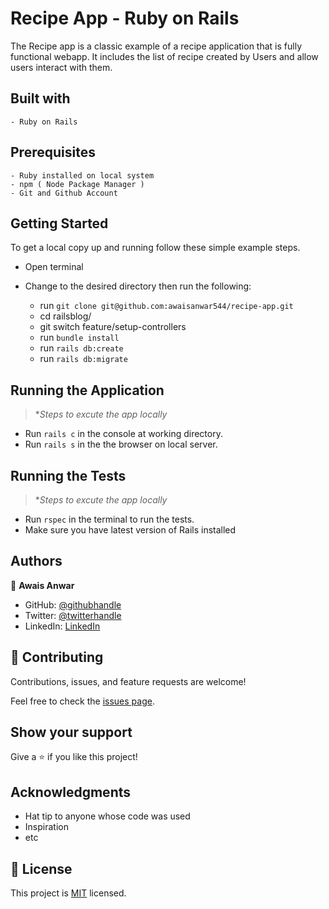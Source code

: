 # Recipe App - Ruby on Rails

The Recipe app is a classic example of a recipe application that is fully functional webapp. It includes the list of recipe created by Users and allow users interact with them.



## Built with

    - Ruby on Rails

## Prerequisites

    - Ruby installed on local system
    - npm ( Node Package Manager )
    - Git and Github Account

## Getting Started

To get a local copy up and running follow these simple example steps.

  - Open terminal
  - Change to the desired directory then run the following:

    - run `git clone git@github.com:awaisanwar544/recipe-app.git`
    - cd railsblog/ 
    - git switch feature/setup-controllers
    - run `bundle install`
    - run `rails db:create`
    - run `rails db:migrate`
## Running the Application
>**Steps to excute the app locally*
  - Run `rails c` in the console at working directory.
  - Run `rails s` in the the browser on local server.

## Running the Tests
>**Steps to excute the app locally*
  - Run `rspec` in the terminal to run the tests.
  - Make sure you have latest version of Rails installed
## Authors

👤 **Awais Anwar**

- GitHub: [@githubhandle](https://github.com/awaisanwar544)
- Twitter: [@twitterhandle](https://twitter.com/AwaisAnwar47)
- LinkedIn: [LinkedIn](https://www.linkedin.com/in/awaisanwar544/)

## 🤝 Contributing

Contributions, issues, and feature requests are welcome!

Feel free to check the [issues page](../../issues/).

## Show your support

Give a ⭐️ if you like this project!

## Acknowledgments

- Hat tip to anyone whose code was used
- Inspiration
- etc

## 📝 License

This project is [MIT](./MIT.md) licensed.